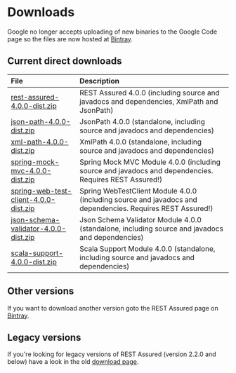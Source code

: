 # Downloads #

Google no longer accepts uploading of new binaries to the Google Code page so the files are now hosted at [Bintray](https://bintray.com/johanhaleby/generic/rest-assured).

## Current direct downloads ##
| File | Description |
|:-----|:------------|
| [rest-assured-4.0.0-dist.zip](http://dl.bintray.com/johanhaleby/generic/rest-assured-4.0.0-dist.zip)  |   REST Assured 4.0.0 (including source and javadocs and dependencies, XmlPath and JsonPath) |
| [json-path-4.0.0-dist.zip](http://dl.bintray.com/johanhaleby/generic/json-path-4.0.0-dist.zip)  | JsonPath 4.0.0 (standalone, including source and javadocs and dependencies) |
| [xml-path-4.0.0-dist.zip](http://dl.bintray.com/johanhaleby/generic/xml-path-4.0.0-dist.zip)  | XmlPath 4.0.0 (standalone, including source and javadocs and dependencies) |
| [spring-mock-mvc-4.0.0-dist.zip](http://dl.bintray.com/johanhaleby/generic/spring-mock-mvc-4.0.0-dist.zip)  | Spring Mock MVC Module 4.0.0 (including source and javadocs and dependencies. Requires REST Assured!)  |
| [spring-web-test-client-4.0.0-dist.zip](http://dl.bintray.com/johanhaleby/generic/spring-web-test-client-4.0.0-dist.zip)  | Spring WebTestClient Module 4.0.0 (including source and javadocs and dependencies. Requires REST Assured!)  |
| [json-schema-validator-4.0.0-dist.zip](http://dl.bintray.com/johanhaleby/generic/json-schema-validator-4.0.0-dist.zip)  | Json Schema Validator Module 4.0.0 (standalone, including source and javadocs and dependencies)  |
| [scala-support-4.0.0-dist.zip](http://dl.bintray.com/johanhaleby/generic/scala-support-4.0.0-dist.zip)  | Scala Support Module 4.0.0 (standalone, including source and javadocs and dependencies)  |


## Other versions ##
If you want to download another version goto the REST Assured page on [Bintray](https://bintray.com/johanhaleby/generic/rest-assured).

## Legacy versions ##
If you're looking for legacy versions of REST Assured (version 2.2.0 and below) have a look in the old  <a href='https://code.google.com/p/rest-assured/downloads/list?can=1&q=&colspec=Filename+Summary+Uploaded+ReleaseDate+Size+DownloadCount'>download page</a>.
